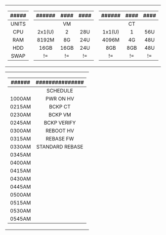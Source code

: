<table align="center">
<tr><td>

|#####|
|:---:|
|UNITS|
|  CPU|
|  RAM|
|  HDD|
| SWAP|

</td><td>

|######|####|####|
|:----:|:--:|:--:|
|      | VM |    |
|2x1(U)|   2| 28U|
| 8192M|  8G| 24U|
|  16GB|16GB| 24U|
|    !=|  !=|  !=|

</td><td>

|######|####|####|
|:----:|:--:|:--:|
|      | CT |    |
|1x1(U)|   1| 56U|
| 4096M|  4G| 48U|
|   8GB| 8GB| 48U|
|    !=|  !=|  !=|

</td></tr></table>

<table align="center">
<tr><td>

|######|###############|
|:----:|:-------------:|
|      |       SCHEDULE|
|1000AM|      PWR ON HV|
|0215AM|        BCKP CT|
|0230AM|        BCKP VM|
|0245AM|    BCKP VERIFY|
|0300AM|      REBOOT HV|
|0315AM|      REBASE FW|
|0330AM|STANDARD REBASE|
|0345AM|               |
|0400AM|               |
|0415AM|               |
|0430AM|               |
|0445AM|               |
|0500AM|               |
|0515AM|               |
|0530AM|               |
|0545AM|               |

</td></tr></table>
